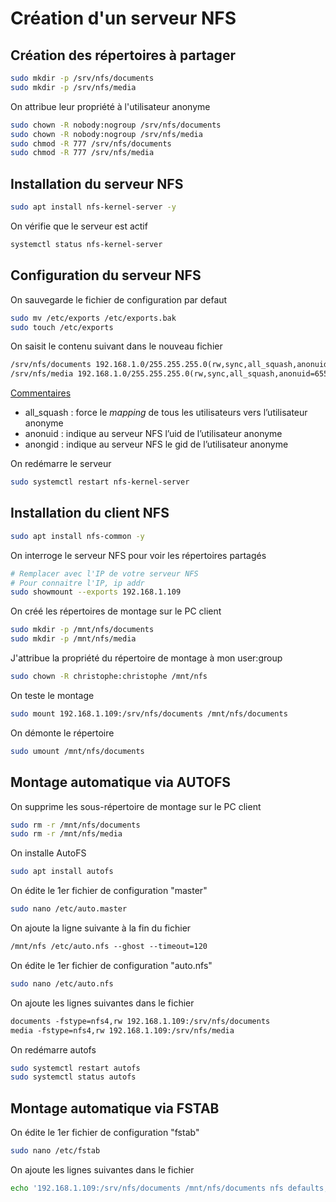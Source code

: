 
# Création d'un serveur NFS

## Création des répertoires à partager

```bash
sudo mkdir -p /srv/nfs/documents
sudo mkdir -p /srv/nfs/media
```

On attribue leur propriété à l'utilisateur anonyme

```bash
sudo chown -R nobody:nogroup /srv/nfs/documents
sudo chown -R nobody:nogroup /srv/nfs/media
sudo chmod -R 777 /srv/nfs/documents
sudo chmod -R 777 /srv/nfs/media
```


## Installation du serveur NFS

```bash
sudo apt install nfs-kernel-server -y
```

On vérifie que le serveur est actif

```bash
systemctl status nfs-kernel-server
```


## Configuration du serveur NFS

On sauvegarde le fichier de configuration par defaut

```bash
sudo mv /etc/exports /etc/exports.bak
sudo touch /etc/exports
```

On saisit le contenu suivant dans le nouveau fichier

```txt
/srv/nfs/documents 192.168.1.0/255.255.255.0(rw,sync,all_squash,anonuid=65534,anongid=65534,no_subtree_check)
/srv/nfs/media 192.168.1.0/255.255.255.0(rw,sync,all_squash,anonuid=65534,anongid=65534,no_subtree_check)
```

<u>Commentaires</u>
- all_squash : force le _mapping_ de tous les utilisateurs vers l’utilisateur anonyme
- anonuid : indique au serveur NFS l’uid de l’utilisateur anonyme
- anongid : indique au serveur NFS le gid de l’utilisateur anonyme

On redémarre le serveur

```bash
sudo systemctl restart nfs-kernel-server
```


## Installation du client NFS

```bash
sudo apt install nfs-common -y
```

On interroge le serveur NFS pour voir les répertoires partagés

```bash
# Remplacer avec l'IP de votre serveur NFS
# Pour connaitre l'IP, ip addr
sudo showmount --exports 192.168.1.109
```

On créé les répertoires de montage sur le PC client

```bash
sudo mkdir -p /mnt/nfs/documents
sudo mkdir -p /mnt/nfs/media
```

J'attribue la propriété du répertoire de montage à mon user:group

```bash
sudo chown -R christophe:christophe /mnt/nfs
```

On teste le montage

```bash
sudo mount 192.168.1.109:/srv/nfs/documents /mnt/nfs/documents
```

On démonte le répertoire

```bash
sudo umount /mnt/nfs/documents
```

## Montage automatique via AUTOFS

On supprime les sous-répertoire de montage sur le PC client

```bash
sudo rm -r /mnt/nfs/documents
sudo rm -r /mnt/nfs/media
```

On installe AutoFS

```bash
sudo apt install autofs
```

On édite le 1er fichier de configuration "master"

```bash
sudo nano /etc/auto.master
```

On ajoute la ligne suivante à la fin du fichier

```txt
/mnt/nfs /etc/auto.nfs --ghost --timeout=120
```

On édite le 1er fichier de configuration "auto.nfs"


```bash
sudo nano /etc/auto.nfs
```

On ajoute les lignes suivantes dans le fichier

```txt
documents -fstype=nfs4,rw 192.168.1.109:/srv/nfs/documents
media -fstype=nfs4,rw 192.168.1.109:/srv/nfs/media
```

On redémarre autofs

```bash
sudo systemctl restart autofs
sudo systemctl status autofs
```

## Montage automatique via FSTAB

On édite le 1er fichier de configuration "fstab"


```bash
sudo nano /etc/fstab
```

On ajoute les lignes suivantes dans le fichier

```bash
echo '192.168.1.109:/srv/nfs/documents /mnt/nfs/documents nfs defaults,_netdev,nofail 0 0' | sudo tee -a /etc/fstab
```
